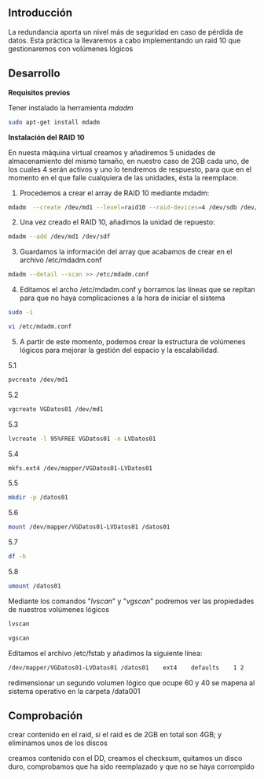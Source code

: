 ## Introducción

La redundancia aporta un nivel más de seguridad en caso de pérdida de datos. Esta práctica la llevaremos a cabo implementando un raid 10 que gestionaremos con volúmenes lógicos


## Desarrollo

**Requisitos previos**

Tener instalado la herramienta *mdadm*
```bash
sudo apt-get install mdadm
```
**Instalación del RAID 10**

En nuesta máquina virtual creamos y añadiremos 5 unidades de almacenamiento del mismo tamaño, en nuestro caso de 2GB cada uno, de los cuales 4 serán activos y uno lo tendremos de respuesto, para que en el momento en el que falle cualquiera de las unidades, ésta la reemplace. 

1. Procedemos a crear el array de RAID 10 mediante mdadm:
```bash
mdadm  --create /dev/md1 --level=raid10 --raid-devices=4 /dev/sdb /dev/sdc /dev/sdd /dev/sde
```

2. Una vez creado el RAID 10, añadimos la unidad de repuesto:

```bash
mdadm --add /dev/md1 /dev/sdf
```

3. Guardamos la información del array que acabamos de crear en el archivo /etc/mdadm.conf

```bash
mdadm --detail --scan >> /etc/mdadm.conf
```

4. Editamos el archo /etc/mdadm.conf y borramos las líneas que se repitan para que no haya complicaciones a la hora de iniciar el sistema
```bash
sudo -i
```
```bash
vi /etc/mdadm.conf
```

5. A partir de este momento, podemos crear la estructura de volúmenes lógicos para mejorar la gestión del espacio y la escalabilidad.

5.1
```bash
pvcreate /dev/md1
```
5.2
```bash
vgcreate VGDatos01 /dev/md1
```
5.3
```bash
lvcreate -l 95%FREE VGDatos01 -n LVDatos01
```
5.4
```bash
mkfs.ext4 /dev/mapper/VGDatos01-LVDatos01
```
5.5
```bash
mkdir -p /datos01
```
5.6
```bash
mount /dev/mapper/VGDatos01-LVDatos01 /datos01
```
5.7
```bash
df -h
```
5.8
```bash
umount /datos01
```


Mediante los comandos "*lvscan*" y "*vgscan*" podremos ver las propiedades de nuestros volúmenes lógicos
```bash
lvscan
```
```bash
vgscan
```
Editamos el archivo /etc/fstab y añadimos la siguiente línea:
```bash
/dev/mapper/VGDatos01-LVDatos01	/datos01	ext4	defaults	1 2
```

redimensionar un segundo volumen lógico que ocupe 60 y 40
se mapena al sistema operativo en la carpeta /data001



## Comprobación

crear contenido en el raid, si el raid es de 2GB en total son 4GB; y eliminamos unos de los discos

creamos contenido con el DD, creamos el checksum, quitamos un disco duro, comprobamos que ha sido reemplazado y que no se haya corrompido
